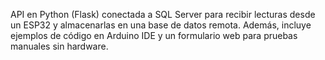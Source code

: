API en Python (Flask) conectada a SQL Server para recibir lecturas desde un ESP32 y almacenarlas en una base de datos remota. Además, incluye ejemplos de código en Arduino IDE y un formulario web para pruebas manuales sin hardware.
